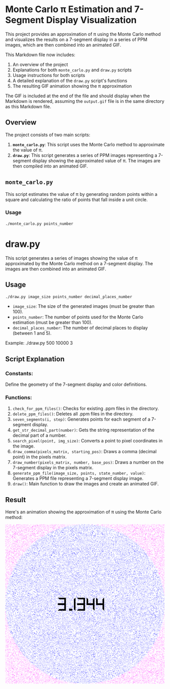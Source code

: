 # Monte Carlo π Estimation and 7-Segment Display Visualization

This project provides an approximation of π using the Monte Carlo method and visualizes the results on a 7-segment display in a series of PPM images, which are then combined into an animated GIF.

This Markdown file now includes:
1. An overview of the project
2. Explanations for both `monte_carlo.py` and `draw.py` scripts
3. Usage instructions for both scripts
4. A detailed explanation of the `draw.py` script's functions
5. The resulting GIF animation showing the π approximation

The GIF is included at the end of the file and should display when the Markdown is rendered, assuming the `output.gif` file is in the same directory as this Markdown file.

## Overview

The project consists of two main scripts:

1. **`monte_carlo.py`**: This script uses the Monte Carlo method to approximate the value of π.
2. **`draw.py`**: This script generates a series of PPM images representing a 7-segment display showing the approximated value of π. The images are then compiled into an animated GIF.

## `monte_carlo.py`

This script estimates the value of π by generating random points within a square and calculating the ratio of points that fall inside a unit circle.

### Usage

```bash
./monte_carlo.py points_number

```
# draw.py

This script generates a series of images showing the value of π approximated by the Monte Carlo method on a 7-segment display. The images are then combined into an animated GIF.

## Usage

    ./draw.py image_size points_number decimal_places_number

- `image_size`: The size of the generated images (must be greater than 100).
- `points_number`: The number of points used for the Monte Carlo estimation (must be greater than 100).
- `decimal_places_number`: The number of decimal places to display (between 1 and 5).

Example: ./draw.py 500 10000 3

## Script Explanation

### Constants:
Define the geometry of the 7-segment display and color definitions.

### Functions:

1. `check_for_ppm_files()`: Checks for existing .ppm files in the directory.
2. `delete_ppm_files()`: Deletes all .ppm files in the directory.
3. `seven_segments(i, step)`: Generates points for each segment of a 7-segment display.
4. `get_str_decimal_part(number)`: Gets the string representation of the decimal part of a number.
5. `search_pixel(point, img_size)`: Converts a point to pixel coordinates in the image.
6. `draw_comma(pixels_matrix, starting_pos)`: Draws a comma (decimal point) in the pixels matrix.
7. `draw_number(pixels_matrix, number, base_pos)`: Draws a number on the 7-segment display in the pixels matrix.
8. `generate_ppm_file(image_size, points, state_number, value)`: Generates a PPM file representing a 7-segment display image.
9. `draw()`: Main function to draw the images and create an animated GIF.

## Result

Here's an animation showing the approximation of π using the Monte Carlo method:

![Animation of π approximation](https://github.com/BelfaidaMedReda/-Approximation-/blob/main/output.gif)
